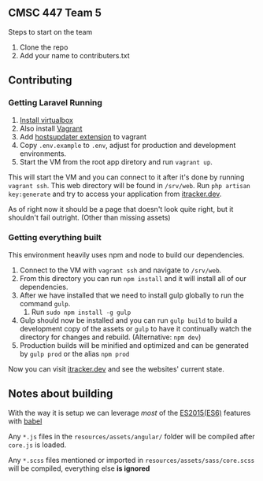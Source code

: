 ## CMSC 447 Team 5

Steps to start on the team

1. Clone the repo
2. Add your name to contributers.txt

## Contributing

### Getting Laravel Running
1. [Install virtualbox](https://www.virtualbox.org/wiki/Downloads)
2. Also install [Vagrant](https://www.vagrantup.com)
3. Add [hostsupdater extension](https://github.com/cogitatio/vagrant-hostsupdater) to vagrant
4. Copy `.env.example` to `.env`, adjust for production and development environments.
5. Start the VM from the root app diretory and run `vagrant up`.

This will start the VM and you can connect to it after it's done by running `vagrant ssh`. This web directory will
be found in `/srv/web`. Run `php artisan key:generate` and try to access your application from [itracker.dev](itracker.dev).

As of right now it should be a page that doesn't look quite right, but it shouldn't fail outright. (Other than missing assets)

### Getting everything built
This environment heavily uses npm and node to build our dependencies.
1. Connect to the VM with `vagrant ssh` and navigate to `/srv/web`. 
2. From this directory you can run `npm install` and it will install all of our dependencies.
3. After we have installed that we need to install gulp globally to run the command `gulp`.
    1. Run `sudo npm install -g gulp`
4. Gulp should now be installed and you can run `gulp build` to build a development copy of the assets or `gulp` to have
it continually watch the directory for changes and rebuild. (Alternative: `npm dev`)
5. Production builds will be minified and optimized and can be generated by `gulp prod` or the alias `npm prod`

Now you can visit [itracker.dev](itracker.dev) and see the websites' current state.

## Notes about building

With the way it is setup we can leverage _most_ of the [ES2015(ES6)](http://es6-features.org/#Constants) features with [babel](https://babeljs.io/)

Any `*.js` files in the `resources/assets/angular/` folder will be compiled after `core.js` is loaded.

Any `*.scss` files mentioned or imported in `resources/assets/sass/core.scss` will be compiled, everything else **is ignored**